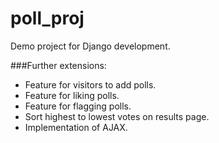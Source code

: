 poll_proj
=========
Demo project for Django development.

###Further extensions:
  - Feature for visitors to add polls.
  - Feature for liking polls.
  - Feature for flagging polls.
  - Sort highest to lowest votes on results page.
  - Implementation of AJAX.
